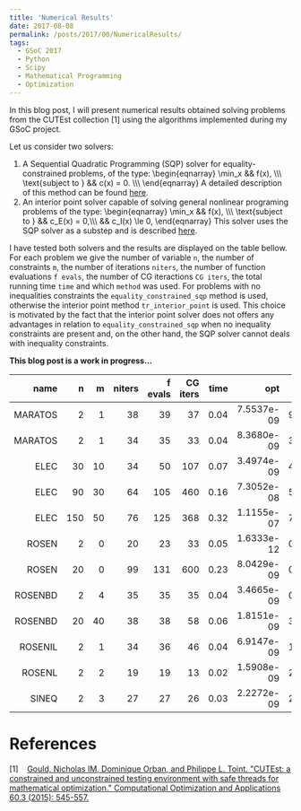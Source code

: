 ```yaml
---
title: 'Numerical Results'
date: 2017-08-08
permalink: /posts/2017/00/NumericalResults/
tags:
  - GSoC 2017
  - Python
  - Scipy
  - Mathematical Programming
  - Optimization
---
```


In this blog post, I will present numerical results obtained
solving problems from the CUTEst collection \[1\] using the algorithms
implemented during my GSoC project.

Let us consider two solvers:

1. A Sequential Quadratic Programming (SQP) solver for equality-constrained problems, of the type:
\begin{eqnarray}
  \min_x && f(x), \\\\\\
   \text{subject to } && c(x) = 0. \\\\\\
\end{eqnarray}
A detailed description of this method can be found [here](https://antonior92.github.io/posts/2017/06/Byrd-Omojokun/).
2. An interior point solver capable of solving general nonlinear programing problems of the type:
\begin{eqnarray}
  \min_x && f(x), \\\\\\
   \text{subject to } && c_E(x) = 0,\\\\\\
   && c_I(x) \le 0,
\end{eqnarray}
This solver uses the SQP solver as a substep and is described
[here](https://antonior92.github.io/posts/2017/07/interior-point-method/).

I have tested both solvers and the results are displayed on the table bellow. For each problem we give the number of variable
``n``, the number of constraints ``m``, the number of iterations ``niters``, the number of function evaluations 
``f evals``, the number of CG iteractions ``CG iters``, the total running time ``time`` and which ``method`` was used.
For problems with no inequalities constraints the ``equality_constrained_sqp`` method is used, otherwise the interior
point method ``tr_interior_point`` is used. This choice is motivated by the fact that the interior point solver does
not offers any advantages in relation to ``equality_constrained_sqp`` when no inequality constraints are present
and, on the other hand, the SQP solver cannot deals with inequality constraints.


**This blog post is a work in progress...**

|   name   | n  | m  |  niters  | f evals  | CG iters |   time   |   opt    |  c viol  |         method          |
|---------:|---:|---:|---------:|---------:|---------:|---------:|---------:|---------:|:-----------------------:|
| MARATOS  | 2  | 1  |    38    |    39    |    37    |   0.04   |7.5537e-09|9.3934e-12|equality_constrained_sqp |
| MARATOS  | 2  | 1  |    34    |    35    |    33    |   0.04   |8.3680e-09|3.5021e-12|equality_constrained_sqp |
|   ELEC   | 30 | 10 |    34    |    50    |   107    |   0.07   |3.4974e-09|4.0030e-16|equality_constrained_sqp |
|   ELEC   | 90 | 30 |    64    |   105    |   460    |   0.16   |7.3052e-08|5.2074e-16|equality_constrained_sqp |
|   ELEC   |150 | 50 |    76    |   125    |   368    |   0.32   |1.1155e-07|7.1951e-16|equality_constrained_sqp |
|  ROSEN   | 2  | 0  |    20    |    23    |    33    |   0.05   |1.6333e-12|0.0000e+00|equality_constrained_sqp |
|  ROSEN   | 20 | 0  |    99    |   131    |   600    |   0.23   |8.0429e-09|0.0000e+00|equality_constrained_sqp |
| ROSENBD  | 2  | 4  |    35    |    35    |    35    |   0.04   |3.4665e-09|0.0000e+00|    tr_interior_point    |
| ROSENBD  | 20 | 40 |    38    |    38    |    58    |   0.06   |1.8151e-09|3.1402e-16|    tr_interior_point    |
| ROSENIL  | 2  | 1  |    34    |    36    |    46    |   0.04   |6.9147e-09|1.5216e-17|    tr_interior_point    |
|  ROSENL  | 2  | 2  |    19    |    19    |    13    |   0.02   |1.5908e-09|2.7756e-17|    tr_interior_point    |
|  SINEQ   | 2  | 3  |    27    |    27    |    26    |   0.03   |2.2272e-09|2.8657e-16|    tr_interior_point    |

References
==========
\[1\]&nbsp;&nbsp;&nbsp;  [Gould, Nicholas IM, Dominique Orban, and Philippe L. Toint. "CUTEst: a constrained and unconstrained testing environment with safe threads for mathematical optimization." Computational Optimization and Applications 60.3 (2015): 545-557.][1]

[1]: ftp://www.hsl.rl.ac.uk/pub/nimg/pubs/GoulOrbaToin15_coap.pdf

